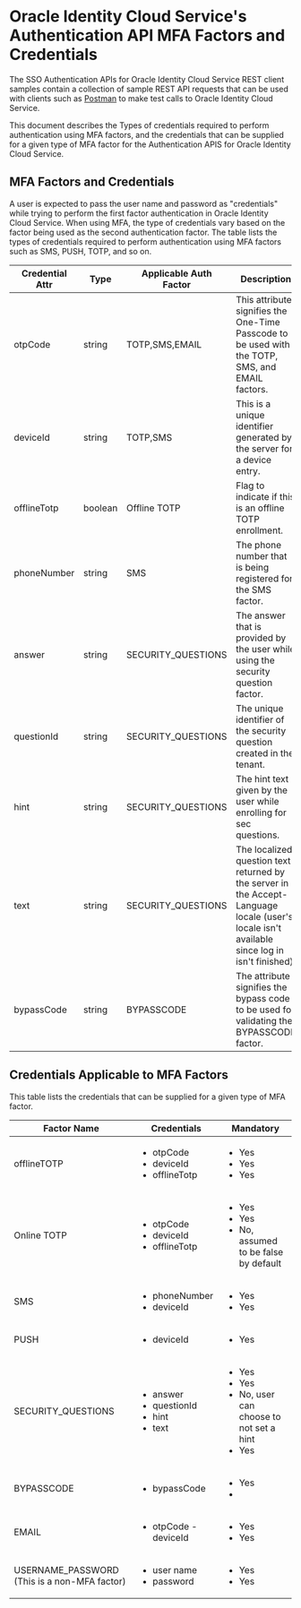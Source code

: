 # Oracle Identity Cloud Service's Authentication API MFA Factors and Credentials

The SSO Authentication APIs for Oracle Identity Cloud Service REST client samples contain a collection of sample REST API requests that can be used with clients such as [Postman](http://getpostman.com) to make test calls to Oracle Identity Cloud Service. 

This document describes the Types of credentials required to perform authentication using MFA factors, and the credentials that can be supplied for a given type of MFA factor for the Authentication APIS for Oracle Identity Cloud Service.

## MFA Factors and Credentials

A user is expected to pass the user name and password as "credentials" while trying to perform the first factor authentication in Oracle Identity Cloud Service. When using MFA, the type of credentials vary based on the factor being used as the second authentication factor. The table lists the types of credentials required to perform authentication using MFA factors such as SMS, PUSH, TOTP, and so on.

 | Credential Attr     | Type     | Applicable Auth Factor | Description                                            | 
 |---------------------|----------|------------------------|--------------------------------------------------------|
 | otpCode             | string   | TOTP,SMS,EMAIL         | This attribute signifies the One-Time Passcode to be used with the TOTP, SMS, and EMAIL factors.|
 | deviceId            | string   | TOTP,SMS               | This is a unique identifier generated by the server for a device entry. |
 | offlineTotp         | boolean  | Offline TOTP           | Flag to indicate if this is an offline TOTP enrollment. |
 | phoneNumber         | string   | SMS                    | The phone number that is being registered for the SMS factor. |
 | answer              | string   | SECURITY_QUESTIONS     | The answer that is provided by the user while using the security question factor. |
 | questionId          | string   | SECURITY_QUESTIONS     | The unique identifier of the security question created in the tenant. |
 | hint                | string   | SECURITY_QUESTIONS     | The hint text given by the user while enrolling for sec questions.|
 | text                | string   | SECURITY_QUESTIONS     | The localized question text returned by the server in the Accept-Language locale (user's locale isn't available since log in isn't finished)|
 | bypassCode          | string   | BYPASSCODE             | The attribute signifies the bypass code to be used for validating the BYPASSCODE factor.|

## Credentials Applicable to MFA Factors

This table lists the credentials that can be supplied for a given type of MFA factor.

 | Factor Name         | Credentials                       | Mandatory        | 
 |---------------------|-----------------------------------|------------------|
 | offlineTOTP         |<ul><li>otpCode</li><li>deviceId</li><li>offlineTotp</li></ul>|<ul><li>Yes</li><li>Yes</li><li>Yes</li></ul>|
 | Online TOTP         |<ul><li>otpCode</li><li>deviceId</li><li>offlineTotp</li></ul>|<ul><li>Yes</li><li>Yes</li><li>No, assumed to be false by default</li></ul>|
 | SMS                 |<ul><li>phoneNumber</li><li>deviceId</li></ul>|<ul><li>Yes</li><li>Yes</li></ul>|
 | PUSH                |<ul><li>deviceId</li></ul>         |<ul><li>Yes</li></ul>|
 | SECURITY_QUESTIONS  |<ul><li>answer</li><li>questionId</li><li>hint</li><li>text</li></ul>|<ul><li>Yes</li><li>Yes</li><li>No, user can choose to not set a hint</li><li>Yes</li></ul>|
 | BYPASSCODE          |<ul><li>bypassCode</li></ul>       |<ul><li>Yes</li><li>|
 | EMAIL               |<ul><li>otpCode -deviceId</li></ul>|<ul><li>Yes</li><li>Yes</li></ul>|
 | USERNAME_PASSWORD (This is a non-MFA factor)|<ul><li>user name</li><li>password</li></ul>|<ul><li>Yes</li><li>Yes</li></ul>|
